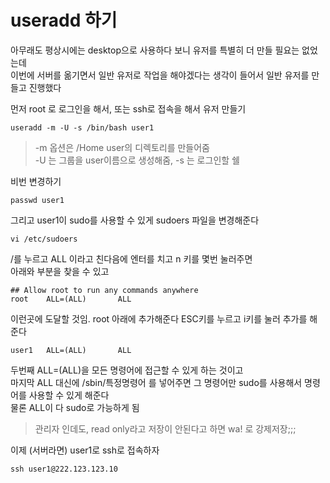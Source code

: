 # useradd 하기
아무래도 평상시에는 desktop으로 사용하다 보니 유저를 특별히 더 만들 필요는 없었는데  
이번에 서버를 옮기면서 일반 유저로 작업을 해야겠다는 생각이 들어서 일반 유저를 만들고 진행했다

먼저 root 로 로그인을 해서, 또는 ssh로 접속을 해서 유저 만들기
```
useradd -m -U -s /bin/bash user1
```

>-m 옵션은 /Home user의 디렉토리를 만들어줌  
-U 는 그룹을 user이름으로 생성해줌, -s 는 로그인할 쉘

비번 변경하기
```
passwd user1
```

그리고 user1이 sudo를 사용할 수 있게 sudoers 파일을 변경해준다
```
vi /etc/sudoers
```

/를 누르고 ALL 이라고 친다음에 엔터를 치고 n 키를 몇번 눌러주면   
아래와 부분을 찾을 수 있고 
```
## Allow root to run any commands anywhere
root    ALL=(ALL)       ALL
```
이런곳에 도달할 것임. root 아래에 추가해준다 ESC키를 누르고 i키를 눌러 추가를 해준다

```
user1   ALL=(ALL)       ALL
```
두번째 ALL=(ALL)을 모든 명령어에 접근할 수 있게 하는 것이고   
마지막 ALL 대신에 /sbin/특정명령어 를 넣어주면 그 명령어만 sudo를 사용해서 명령어를 사용할 수 있게 해준다   
물론 ALL이 다 sudo로 가능하게 됨   

> 관리자 인데도, read only라고 저장이 안된다고 하면  wa! 로 강제저장;;;

이제 (서버라면) user1로 ssh로 접속하자
```
ssh user1@222.123.123.10
```

